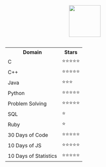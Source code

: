 <div align = "center">
<img src="https://user-images.githubusercontent.com/76585827/179482836-6bb4002e-132e-468e-acd2-97377a3d86a9.svg" height="100px"></img>
</div>
<br>


<div align="center">
 <table>
  <tr>
    <th><strong>Domain</strong></th>
    <th><strong>Stars</strong></th>
  </tr>
  <tr>
    <td>C</td>
    <td>⭐⭐⭐⭐⭐</td>
  </tr>
  <tr>
    <td>C++</td>
    <td>⭐⭐⭐⭐⭐</td>
  </tr>
  <tr>
    <td>Java</td>
    <td>⭐⭐⭐</td>
  </tr>
  <tr>
    <td>Python</td>
    <td>⭐⭐⭐⭐⭐</td>
  </tr>
  <tr>
    <td>Problem Solving</td>
    <td>⭐⭐⭐⭐⭐</td>
  </tr>
  <tr>
    <td>SQL</td>
    <td>⭐</td>
  </tr>
  <tr>
    <td>Ruby</td>
    <td>⭐</td>
  </tr>
  <tr>
    <td>30 Days of Code</td>
    <td>⭐⭐⭐⭐⭐</td>
  </tr>
  <tr>
    <td>10 Days of JS</td>
    <td>⭐⭐⭐⭐⭐</td>
  </tr>
  <tr>
    <td>10 Days of Statistics</td>
    <td>⭐⭐⭐⭐⭐</td>
  </tr>
</table> 
</div>
